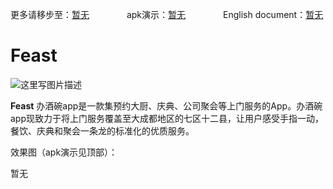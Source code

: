更多请移步至：[暂无](http://blog.csdn.net/liaoinstan)  　　　　apk演示：[暂无](http://7xnfyf.com1.z0.glb.clouddn.com/library_version.apk)  　　　　English document：[暂无](https://github.com/liaoinstan/null)

Feast
=====
![这里写图片描述](http://img.blog.csdn.net/20170213103904359?watermark/2/text/aHR0cDovL2Jsb2cuY3Nkbi5uZXQvbGlhb2luc3Rhbg==/font/5a6L5L2T/fontsize/400/fill/I0JBQkFCMA==/dissolve/70/gravity/SouthEast)

**Feast** 办酒碗app是一款集预约大厨、庆典、公司聚会等上门服务的App。办酒碗app现致力于将上门服务覆盖至大成都地区的七区十二县，让用户感受手指一动，餐饮、庆典和聚会一条龙的标准化的优质服务。


 效果图（apk演示见顶部）：
 
暂无